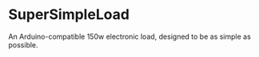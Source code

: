 # SuperSimpleLoad
An Arduino-compatible 150w electronic load, designed to be as simple as possible.
